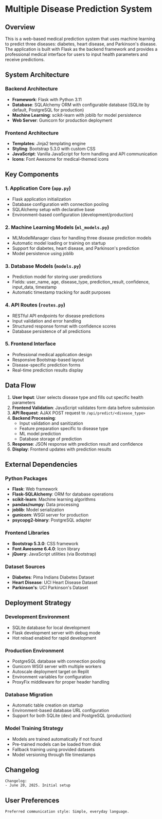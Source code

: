 # Multiple Disease Prediction System

## Overview

This is a web-based medical prediction system that uses machine learning to predict three diseases: diabetes, heart disease, and Parkinson's disease. The application is built with Flask as the backend framework and provides a professional medical interface for users to input health parameters and receive predictions.

## System Architecture

### Backend Architecture
- **Framework**: Flask with Python 3.11
- **Database**: SQLAlchemy ORM with configurable database (SQLite by default, PostgreSQL for production)
- **Machine Learning**: scikit-learn with joblib for model persistence
- **Web Server**: Gunicorn for production deployment

### Frontend Architecture
- **Templates**: Jinja2 templating engine
- **Styling**: Bootstrap 5.3.0 with custom CSS
- **JavaScript**: Vanilla JavaScript for form handling and API communication
- **Icons**: Font Awesome for medical-themed icons

## Key Components

### 1. Application Core (`app.py`)
- Flask application initialization
- Database configuration with connection pooling
- SQLAlchemy setup with declarative base
- Environment-based configuration (development/production)

### 2. Machine Learning Models (`ml_models.py`)
- MLModelManager class for handling three disease prediction models
- Automatic model loading or training on startup
- Support for diabetes, heart disease, and Parkinson's prediction
- Model persistence using joblib

### 3. Database Models (`models.py`)
- Prediction model for storing user predictions
- Fields: user_name, age, disease_type, prediction_result, confidence, input_data, timestamp
- Automatic timestamp tracking for audit purposes

### 4. API Routes (`routes.py`)
- RESTful API endpoints for disease predictions
- Input validation and error handling
- Structured response format with confidence scores
- Database persistence of all predictions

### 5. Frontend Interface
- Professional medical application design
- Responsive Bootstrap-based layout
- Disease-specific prediction forms
- Real-time prediction results display

## Data Flow

1. **User Input**: User selects disease type and fills out specific health parameters
2. **Frontend Validation**: JavaScript validates form data before submission
3. **API Request**: AJAX POST request to `/api/predict/<disease_type>`
4. **Backend Processing**: 
   - Input validation and sanitization
   - Feature preparation specific to disease type
   - ML model prediction
   - Database storage of prediction
5. **Response**: JSON response with prediction result and confidence
6. **Display**: Frontend updates with prediction results

## External Dependencies

### Python Packages
- **Flask**: Web framework
- **Flask-SQLAlchemy**: ORM for database operations
- **scikit-learn**: Machine learning algorithms
- **pandas/numpy**: Data processing
- **joblib**: Model serialization
- **gunicorn**: WSGI server for production
- **psycopg2-binary**: PostgreSQL adapter

### Frontend Libraries
- **Bootstrap 5.3.0**: CSS framework
- **Font Awesome 6.4.0**: Icon library
- **jQuery**: JavaScript utilities (via Bootstrap)

### Dataset Sources
- **Diabetes**: Pima Indians Diabetes Dataset
- **Heart Disease**: UCI Heart Disease Dataset  
- **Parkinson's**: UCI Parkinson's Dataset

## Deployment Strategy

### Development Environment
- SQLite database for local development
- Flask development server with debug mode
- Hot reload enabled for rapid development

### Production Environment
- PostgreSQL database with connection pooling
- Gunicorn WSGI server with multiple workers
- Autoscale deployment target on Replit
- Environment variables for configuration
- ProxyFix middleware for proper header handling

### Database Migration
- Automatic table creation on startup
- Environment-based database URL configuration
- Support for both SQLite (dev) and PostgreSQL (production)

### Model Training Strategy
- Models are trained automatically if not found
- Pre-trained models can be loaded from disk
- Fallback training using provided datasets
- Model versioning through file timestamps

## Changelog

```
Changelog:
- June 20, 2025. Initial setup
```

## User Preferences

```
Preferred communication style: Simple, everyday language.
```